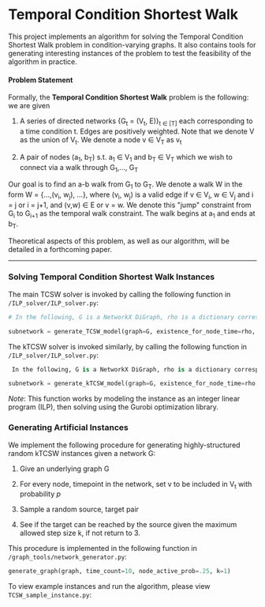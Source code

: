 # Temporal Condition Shortest Walk

This project implements an algorithm for solving the Temporal Condition Shortest Walk problem in condition-varying graphs. It also contains tools for generating interesting instances of the problem to test the feasibility of the algorithm in practice. 


#### Problem Statement

Formally, the __Temporal Condition Shortest Walk__ problem is the following: we are given

1. A series of directed networks {G<sub>t</sub> = (V<sub>t</sub>, E)}<sub>t ∈ [T]</sub> each corresponding to a time condition t. Edges are positively weighted. Note that we denote V as the union of  V<sub>t</sub>. We denote a node v ∈ V<sub>T</sub> as v<sub>t</sub>

2. A pair of nodes (a<sub>1</sub>, b<sub>T</sub>) s.t. a<sub>1</sub> ∈ V<sub>1</sub> and b<sub>T</sub> ∈ V<sub>T</sub> which we wish to connect via a walk through G<sub>1</sub>,..., G<sub>T</sub>

Our goal is to find an a-b walk from G<sub>1</sub> to G<SUB>T</SUB>. We denote a walk W in the form W = {...,(v<sub>i</sub>, w<sub>j</sub>), ...}, where (v<sub>i</sub>, w<sub>j</sub>) is a valid edge if v ∈ V<sub>i</sub>, w ∈ V<sub>j</sub> and i = j or i = j+1, and (v,w) ∈ E or v = w. We denote this "jump" constraint from G<sub>i</sub> to G<sub>i+1</sub> as the <bold>temporal walk constraint</bold>. The walk begins at a<sub>1</sub> and ends at b<sub>T</sub>.

Theoretical aspects of this problem, as well as our algorithm, will be detailed in a forthcoming paper.


---
### Solving Temporal Condition Shortest Walk Instances

The main TCSW solver is invoked by calling the following function in `/ILP_solver/ILP_solver.py`:

```python
# In the following, G is a NetworkX DiGraph, rho is a dictionary corresponding to whether v is in V_t, and pair is a (source,target) tuple. See the docstring for details. Subnetwork returns the subnetwork traversed by the walk

subnetwork = generate_TCSW_model(graph=G, existence_for_node_time=rho, connectivity_demands=pair)
```

The kTCSW solver is invoked similarly, by calling the following function in `/ILP_solver/ILP_solver.py`:

```python
 In the following, G is a NetworkX DiGraph, rho is a dictionary corresponding to whether v is in V_t, pair is a (source,target) tuple, step_size), and step_size is the max allowable step size. See the docstring for details. Subnetwork returns the subnetwork traversed by the walk

subnetwork = generate_kTCSW_model(graph=G, existence_for_node_time=rho, connectivity_demands=pair, k = step_size)
```


_Note_: This function works by modeling the instance as an integer linear program (ILP), then solving using the Gurobi optimization library.



### Generating Artificial Instances

We implement the following procedure for generating highly-structured random kTCSW instances given a network G:

1. Give an underlying graph G

2. For every node, timepoint in the network, set v to be included in V<sub>t</sub> with probability _p_

3. Sample a random source, target pair 

4. See if the target can be reached by the source given the maximum allowed step size k, if not return to 3.


This procedure is implemented in the following function in `/graph_tools/network_generator.py`:

```python
generate_graph(graph, time_count=10, node_active_prob=.25, k=1)
```

To view example instances and run the algorithm, please view `TCSW_sample_instance.py`:
